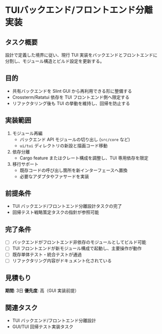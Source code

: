 # TUIバックエンド/フロントエンド分離実装

## タスク概要
設計で定義した境界に従い、現行 TUI 実装をバックエンドとフロントエンドに分割し、モジュール構造とビルド設定を更新する。

## 目的
- 共有バックエンドを Slint GUI から再利用できる形に整備する
- Crossterm/Ratatui 依存を TUI フロントエンド側へ限定する
- リファクタリング後も TUI の挙動を維持し、回帰を防止する

## 実装範囲
1. モジュール再編
   - バックエンド API モジュールの切り出し (`src/core` など)
   - `ui/tui` ディレクトリの新設と描画コード移動
2. 依存分離
   - Cargo feature またはクレート構成を調整し、TUI 専用依存を限定
3. 移行サポート
   - 既存コードの呼び出し箇所を新インターフェースへ置換
   - 必要なアダプタやファサードを実装

## 前提条件
- TUI バックエンド/フロントエンド分離設計タスクの完了
- 回帰テスト戦略策定タスクの指針が参照可能

## 完了条件
- [ ] バックエンドがフロントエンド非依存のモジュールとしてビルド可能
- [ ] TUI フロントエンドが新モジュール構成で起動し、主要操作が動作
- [ ] 既存単体テスト・統合テストが通過
- [ ] リファクタリング内容がドキュメント化されている

## 見積もり
**期間**: 3日
**優先度**: 高（GUI 実装前提）

## 関連タスク
- TUI バックエンド/フロントエンド分離設計
- GUI/TUI 回帰テスト実装タスク
